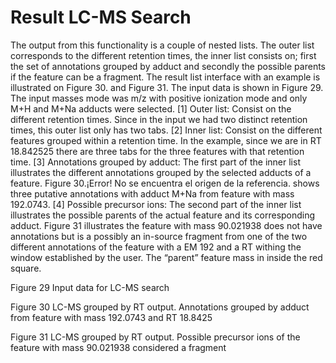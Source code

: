 # Result LC-MS Search
The output from this functionality is a couple of nested lists. The outer list corresponds to the different retention times, the inner list consists on; first the set of annotations grouped by adduct and secondly the possible parents if the feature can be a fragment. The result list interface with an example is illustrated on Figure 30. and Figure 31. The input data is shown in Figure 29. The input masses mode was m/z with positive ionization mode and only M+H and M+Na adducts were selected.
[1] Outer list: Consist on the different retention times. Since in the input we had two distinct retention times, this outer list only has two tabs.
[2] Inner list: Consist on the different features grouped within a retention time. In the example, since we are in RT 18.842525 there are three tabs for the three features with that retention time.
[3] Annotations grouped by adduct: The first part of the inner list illustrates the different annotations grouped by the selected adducts of a feature. Figure 30.¡Error! No se encuentra el origen de la referencia. shows three putative annotations with adduct M+Na from feature with mass 192.0743.
[4] Possible precursor ions: The second part of the inner list illustrates the possible parents of the actual feature and its corresponding adduct. Figure 31 illustrates the feature with mass 90.021938 does not have annotations but is a possibly an in-source fragment from one of the two different annotations of the feature with a EM 192 and a RT withing the window established by the user. The “parent” feature mass in inside the red square.
 
Figure 29 Input data for LC-MS search

Figure 30 LC-MS grouped by RT output. Annotations grouped by adduct from feature with mass 192.0743 and RT 18.8425

Figure 31 LC-MS grouped by RT output. Possible precursor ions of the feature with mass 90.021938 considered a fragment
